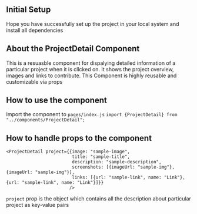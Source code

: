 ## Initial Setup

Hope you have successfully set up the project in your local system and install all dependencies

## About the ProjectDetail Component

This is a resuasble component for dispalying detailed information of a particular project when it is clicked on. It shows the project overview, images and links to contribute. This Component is highly reusable and customizable via props

## How to use the component

Import the component to `pages/index.js`
`import {ProjectDetail} from "../components/ProjectDetail";`

## How to handle props to the component

```
<ProjectDetail project={{image: "sample-image",
                         title: "sample-title",
                         description: "sample-description",
                         screenshots: [{imageUrl: "sample-img"}, {imageUrl: "sample-img"}],
                         links: [{url: "sample-link", name: "Link"}, {url: "sample-link", name: "Link"}]}}
                        />
```

`project` prop is the object which contains all the description about particular project as key-value pairs
